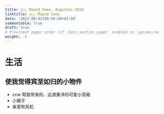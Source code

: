 ```yaml
---
title: 🇳🇱 Maand twee, Augustus 2023
linktitle: 🇳🇱 Maand twee
date: '2023-09-01T00:00:00+01:00'
commentable: true
draft: true
# Prev/next pager order (if `docs_section_pager` enabled in `params.toml`)
weight: -3
---
```


# 生活

## 使我觉得宾至如归的小物件

* ccw 帮我带来的、远渡重洋的可爱小音箱
* 小被子
* 亲爱吹风机

